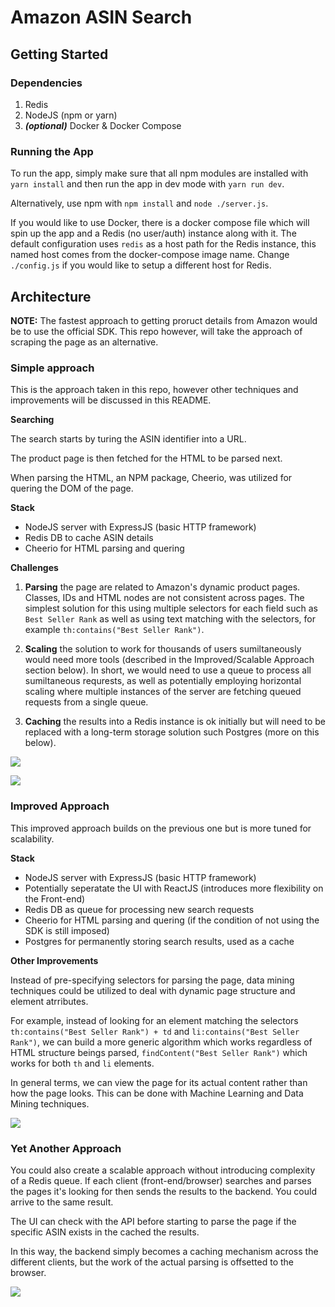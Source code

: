 # Amazon ASIN Search


## Getting Started

### Dependencies

1. Redis
2. NodeJS (npm or yarn)
3. ___(optional)___ Docker & Docker Compose

### Running the App

To run the app, simply make sure that all npm modules are installed with `yarn install` and then run the app in dev mode with `yarn run dev`.

Alternatively, use npm with `npm install` and `node ./server.js`.

If you would like to use Docker, there is a docker compose file which will spin up the app and a Redis (no user/auth) instance along with it. The default configuration uses `redis` as a host path for the Redis instance, this named host comes from the docker-compose image name. Change `./config.js` if you would like to setup a different host for Redis.


## Architecture 

__NOTE:__ The fastest approach to getting proruct details from Amazon would be to use the official SDK. This repo however, will take the approach of scraping the page as an alternative.



### Simple approach

This is the approach taken in this repo, however other techniques and improvements will be discussed in this README.

__Searching__

The search starts by turing the ASIN identifier into a URL. 

The product page is then fetched for the HTML to be parsed next.

When parsing the HTML, an NPM package, Cheerio, was utilized for quering the DOM of the page.


__Stack__

* NodeJS server with ExpressJS (basic HTTP framework)
* Redis DB to cache ASIN details
* Cheerio for HTML parsing and quering


__Challenges__

1. __Parsing__ the page are related to Amazon's dynamic product pages. Classes, IDs and HTML nodes are not consistent across pages. The simplest solution for this using multiple selectors for each field such as `Best Seller Rank` as well as using text matching with the selectors, for example `th:contains("Best Seller Rank")`.

2. __Scaling__ the solution to work for thousands of users sumiltaneously would need more tools (described in the Improved/Scalable Approach section below). In short, we would need to use a queue to process all sumiltaneous requrests, as well as potentially employing horizontal scaling where multiple instances of the server are fetching queued requests from a single queue.

3. __Caching__ the results into a Redis instance is ok initially but will need to be replaced with a long-term storage solution such Postgres (more on this below).


![](https://res.cloudinary.com/dh6ki76tn/image/upload/v1538982735/asin-search-1.png)

![](https://res.cloudinary.com/dh6ki76tn/image/upload/v1538982736/asin-search-2.png)


### Improved Approach

This improved approach builds on the previous one but is more tuned for scalability. 

__Stack__

* NodeJS server with ExpressJS (basic HTTP framework)
* Potentially seperatate the UI with ReactJS (introduces more flexibility on the Front-end)
* Redis DB as queue for processing new search requests
* Cheerio for HTML parsing and quering (if the condition of not using the SDK is still imposed)
* Postgres for permanently storing search results, used as a cache

__Other Improvements__

Instead of pre-specifying selectors for parsing the page, data mining techniques could be utilized to deal with dynamic page structure and element atrributes.

For example, instead of looking for an element matching the selectors `th:contains("Best Seller Rank") + td` and `li:contains("Best Seller Rank")`, we can build a more generic algorithm which works regardless of HTML structure beings parsed, `findContent("Best Seller Rank")` which works for both `th` and `li` elements.

In general terms, we can view the page for its actual content rather than how the page looks. This can be done with Machine Learning and Data Mining techniques.

![](https://res.cloudinary.com/dh6ki76tn/image/upload/v1538982734/IMG_20181007_200737_987.jpg)


### Yet Another Approach

You could also create a scalable approach without introducing complexity of a Redis queue. If each client (front-end/browser) searches and parses the pages it's looking for then sends the results to the backend. You could arrive to the same result.

The UI can check with the API before starting to parse the page if the specific ASIN exists in the cached the results.

In this way, the backend simply becomes a caching mechanism across the different clients, but the work of the actual parsing is offsetted to the browser.

![](https://res.cloudinary.com/dh6ki76tn/image/upload/v1538982734/IMG_20181007_201550_929.jpg)

